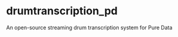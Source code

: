drumtranscription_pd
====================

An open-source streaming drum transcription system for Pure Data